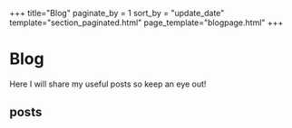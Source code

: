 +++
title="Blog"
paginate_by = 1
sort_by = "update_date"
template="section_paginated.html"
page_template="blogpage.html"
+++
# Blog
Here I will share my useful posts so keep an eye out!

## posts
